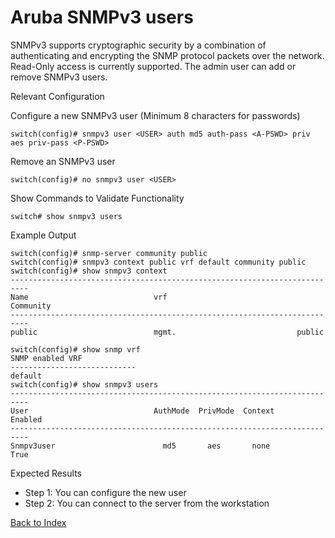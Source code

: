 # Aruba SNMPv3 users 

SNMPv3 supports cryptographic security by a combination of authenticating and encrypting the SNMP protocol packets over the network. Read-Only access is currently supported. The admin user can add or remove SNMPv3 users. 

Relevant Configuration 

Configure a new SNMPv3 user (Minimum 8 characters for passwords) 

```
switch(config)# snmpv3 user <USER> auth md5 auth-pass <A-PSWD> priv aes priv-pass <P-PSWD>
```

Remove an SNMPv3 user

```
switch(config)# no snmpv3 user <USER>
```

Show Commands to Validate Functionality 

```
switch# show snmpv3 users
```

Example Output 

```
switch(config)# snmp-server community public
switch(config)# snmpv3 context public vrf default community public
switch(config)# show snmpv3 context
--------------------------------------------------------------------------
Name                            vrf                             Community
--------------------------------------------------------------------------
public                          mgmt.                           public

switch(config)# show snmp vrf
SNMP enabled VRF
----------------------------
default
switch(config)# show snmpv3 users
--------------------------------------------------------------------------
User                            AuthMode  PrivMode  Context        Enabled
--------------------------------------------------------------------------
Snmpv3user                        md5       aes       none           True
```

Expected Results 

* Step 1: You can configure the new user
* Step 2: You can connect to the server from the workstation  


[Back to Index](./index.md)

